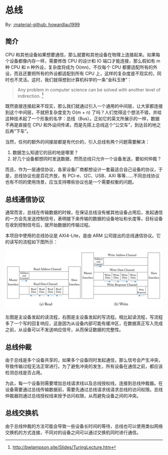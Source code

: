# 总线

By: [:material-github: howardlau1999](https://github.com/howardlau1999)

## 简介

CPU 和其他设备如果想要通信，那么就要和其他设备在物理上连接起来。如果每个设备都像内存一样，需要修改 CPU 的设计和 IO 端口才能连接，那么假如有 m 种 CPU 和 n 种外设，复杂度将成为 O(mn)，不仅每个 CPU 都要适配所有的外设，而且还要把所有的外设都适配到所有 CPU 上，这样的复杂度是不现实的，同时也不灵活。这时，我们就得想到计算机科学的一条“金科玉律”：

> Any problem in computer science can be solved with another level of indirection. [^1]

[^1]: <http://bwlampson.site/Slides/TuringLecture.htm>

既然直接连接起来不现实，那么我们就通过引入一个通用的中间层，让大家都连接到这个中间层，不就把复杂度变为 O(m + n) 了吗？人们觉得这个想法不错，并给这种技术起了一个形象的名字：总线（Bus）。正如它的英文所展示的一样，数据不再是直接在 CPU 和外设间传递，而是先搭上总线这个“公交车”，到达目的地之后再“下车”。

当然，任何的额外的间接层都是有代价的，引入总线有两个问题需要解决：

1. 数据怎么知道它的目的地是哪里？
2. 好几个设备都想同时发送数据，然而总线只允许一个设备发送，要如何仲裁？

而且，作为一层通信协议，各家设备厂商都想设计一套最适合自己设备的协议，于是，总线协议也是百花齐放，有 PCI-e、I2C、USB、AXI 等等……不同总线协议也有不同的使用场景，应当支持哪些协议也是一个需要权衡的问题。

## 总线通信协议

通常而言，总线在传输数据的时候，在保证总线没有被其他设备占用后，发起通信的一方会先发送控制信号，表明接下来传输的数据的设备地址和长度等，目标设备在收到控制信号后，就开始数据的传输过程。

本项目中使用的总线协议是 AXI4-Lite，是由 ARM 公司提出的总线通信协议。它的读写的流程如下图所示：

![axi](images/axi.png)

左图是主设备发起的读流程，右图是主设备发起的写流程。相比起读流程，写流程多了一个写的回复响应，这是因为从设备内部可能有缓冲区，在数据真正写入完成之前，从设备可以不发送响应信号，从而保证数据的完整性。

## 总线仲裁

由于总线是多个设备共享的，如果多个设备同时发起通信，那么信号会产生冲突，导致传输过程无法正常进行。为了避免冲突的发生，所有设备在通信之前，都应该检测总线是否占用。

为此，每一个设备则需要增加总线请求线以及总线授权线，连接到总线仲裁器。在设备需要通过总线传输数据前，需要先通过总线请求线请求总线的访问权限。总线仲裁器则通过总线授权线来授予访问权限，从而避免设备之间的冲突。

## 总线交换机

由于总线仲裁的方法可能会导致一些设备长时间的等待，总线也可以使用类似网络交换机的方式连接，不同对的设备之间可以通过交换机同时进行通信。
